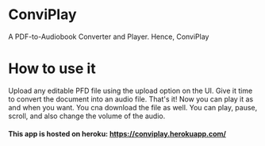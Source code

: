 # ConviPlay
A PDF-to-Audiobook Converter and Player. Hence, ConviPlay

# How to use it
Upload any editable PFD file using the upload option on the UI. Give it time to convert the document into an audio file. That's it! Now you can play it as and when you want. You cna download the file as well. You can play, pause, scroll, and also change the volume of the audio.


#### This app is hosted on heroku: https://conviplay.herokuapp.com/
